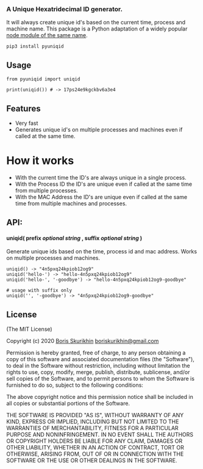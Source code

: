 ### A Unique Hexatridecimal ID generator.

It will always create unique id's based on the current time, process and machine name.
This package is a Python adaptation of a widely popular [node module of the same name](https://github.com/adamhalasz/uniqid).

```
pip3 install pyuniqid
```

## Usage

```python3
from pyuniqid import uniqid

print(uniqid()) # -> 17ps24e9kgckbv6a3e4
```

## Features

- Very fast
- Generates unique id's on multiple processes and machines even if called at the same time.

# How it works

- With the current time the ID's are always unique in a single process.
- With the Process ID the ID's are unique even if called at the same time from multiple processes.
- With the MAC Address the ID's are unique even if called at the same time from multiple machines and processes.

## API:

#### **uniqid(** prefix _optional string_ , suffix _optional string_ **)**

Generate unique ids based on the time, process id and mac address. Works on multiple processes and machines.

```python3
uniqid() -> "4n5pxq24kpiob12og9"
uniqid('hello-') -> "hello-4n5pxq24kpiob12og9"
uniqid('hello-', '-goodbye') -> "hello-4n5pxq24kpiob12og9-goodbye"

# usage with suffix only
uniqid('', '-goodbye') -> "4n5pxq24kpiob12og9-goodbye"
```

## **License**

(The MIT License)

Copyright (c) 2020 [Boris Skurikhin](http://boriskurikhin.github.io) <boriskurikhin@gmail.com> 

Permission is hereby granted, free of charge, to any person obtaining a copy
of this software and associated documentation files (the "Software"), to deal
in the Software without restriction, including without limitation the rights
to use, copy, modify, merge, publish, distribute, sublicense, and/or sell
copies of the Software, and to permit persons to whom the Software is
furnished to do so, subject to the following conditions:

The above copyright notice and this permission notice shall be included in all
copies or substantial portions of the Software.

THE SOFTWARE IS PROVIDED "AS IS", WITHOUT WARRANTY OF ANY KIND, EXPRESS OR
IMPLIED, INCLUDING BUT NOT LIMITED TO THE WARRANTIES OF MERCHANTABILITY,
FITNESS FOR A PARTICULAR PURPOSE AND NONINFRINGEMENT. IN NO EVENT SHALL THE
AUTHORS OR COPYRIGHT HOLDERS BE LIABLE FOR ANY CLAIM, DAMAGES OR OTHER
LIABILITY, WHETHER IN AN ACTION OF CONTRACT, TORT OR OTHERWISE, ARISING FROM,
OUT OF OR IN CONNECTION WITH THE SOFTWARE OR THE USE OR OTHER DEALINGS IN THE
SOFTWARE.
